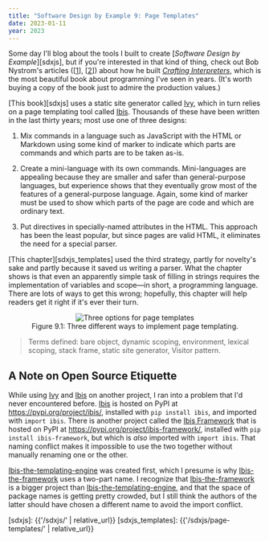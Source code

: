 ```yaml
---
title: "Software Design by Example 9: Page Templates"
date: 2023-01-11
year: 2023
---
```


Some day I'll blog about the tools I built to create [*Software Design by Example*][sdxjs],
but if you're interested in that kind of thing,
check out Bob Nystrom's articles ([[1][crafting_1]], [[2][crafting_2]])
about how he built [*Crafting Interpreters*][crafting],
which is the most beautiful book about programming I've seen in years.
(It's worth buying a copy of the book just to admire the production values.)

[This book][sdxjs] uses a static site generator called [Ivy][ivy],
which in turn relies on a page templating tool called [Ibis][ibis].
Thousands of these have been written in the last thirty years;
most use one of three designs:

1.  Mix commands in a language such as JavaScript with the HTML or Markdown
    using some kind of marker to indicate which parts are commands
    and which parts are to be taken as-is.

2.  Create a mini-language with its own commands.
    Mini-languages are appealing because they are smaller and safer than general-purpose languages,
    but experience shows that they eventually grow
    most of the features of a general-purpose language.
    Again, some kind of marker must be used to show
    which parts of the page are code and which are ordinary text.

3.  Put directives in specially-named attributes in the HTML.
    This approach has been the least popular,
    but since pages are valid HTML,
    it eliminates the need for a special parser.

[This chapter][sdxjs_templates] used the third strategy,
partly for novelty's sake and partly because it saved us writing a parser.
What the chapter shows is that even an apparently simple task of filling in strings
requires the implementation of variables and scope—in short,
a programming language.
There are lots of ways to get this wrong;
hopefully,
this chapter will help readers get it right if it's ever their turn.

<figure id="page-templates-options" align="center">
  <img src="{{'/sdxjs/page-templates/options.svg' | relative_url}}" alt="Three options for page templates"/>
  <figcaption>Figure 9.1: Three different ways to implement page templating.</figcaption>
</figure>

> Terms defined: bare object, dynamic scoping, environment, lexical scoping, stack frame, static site generator, Visitor pattern.

## A Note on Open Source Etiquette

While using [Ivy][ivy] and [Ibis][ibis] on another project,
I ran into a problem that I'd never encountered before.
[Ibis][ibis] is hosted on PyPI at <https://pypi.org/project/ibis/>,
installed with `pip install ibis`,
and imported with `import ibis`.
There is another project called the [Ibis Framework][ibis_framework]
that is hosted on PyPI at <https://pypi.org/project/ibis-framework/>,
installed with `pip install ibis-framework`,
but which is *also* imported with `import ibis`.
That naming conflict makes it impossible to use the two together
without manually renaming one or the other.

[Ibis-the-templating-engine][ibis] was created first,
which I presume is why [Ibis-the-framework][ibis_framework] uses a two-part name.
I recognize that [Ibis-the-framework][ibis_framework] is a bigger project
than [Ibis-the-templating-engine][ibis],
and that the space of package names is getting pretty crowded,
but I still think the authors of the latter should have chosen a different name
to avoid the import conflict.

[crafting]: https://craftinginterpreters.com/
[crafting_1]: http://journal.stuffwithstuff.com/2020/04/05/crafting-crafting-interpreters/
[crafting_2]: http://journal.stuffwithstuff.com/2021/07/29/640-pages-in-15-months/
[ibis]: http://www.dmulholl.com/docs/ibis/master/
[ibis_framework]: https://ibis-project.org/
[ivy]: https://www.dmulholl.com/docs/ivy/dev/
[sdxjs]: {{'/sdxjs/' | relative_url}}
[sdxjs_templates]: {{'/sdxjs/page-templates/' | relative_url}}